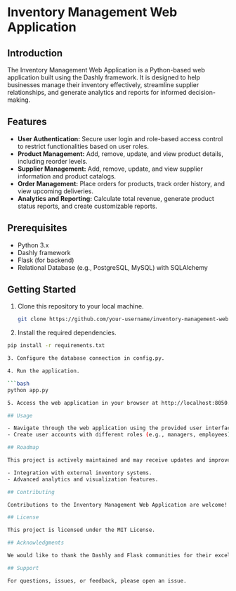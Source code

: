 # Inventory Management Web Application

## Introduction

The Inventory Management Web Application is a Python-based web application built using the Dashly framework. It is designed to help businesses manage their inventory effectively, streamline supplier relationships, and generate analytics and reports for informed decision-making.

## Features

- **User Authentication:** Secure user login and role-based access control to restrict functionalities based on user roles.
- **Product Management:** Add, remove, update, and view product details, including reorder levels.
- **Supplier Management:** Add, remove, update, and view supplier information and product catalogs.
- **Order Management:** Place orders for products, track order history, and view upcoming deliveries.
- **Analytics and Reporting:** Calculate total revenue, generate product status reports, and create customizable reports.

## Prerequisites

- Python 3.x
- Dashly framework
- Flask (for backend)
- Relational Database (e.g., PostgreSQL, MySQL) with SQLAlchemy

## Getting Started

1. Clone this repository to your local machine.

   ```bash
   git clone https://github.com/your-username/inventory-management-webapp.git


2. Install the required dependencies.

  ```bash
  pip install -r requirements.txt

3. Configure the database connection in config.py.

4. Run the application.

  ```bash
  python app.py

5. Access the web application in your browser at http://localhost:8050.

## Usage

- Navigate through the web application using the provided user interface.
- Create user accounts with different roles (e.g., managers, employees) for role-based access control.

## Roadmap

This project is actively maintained and may receive updates and improvements in the future. Planned enhancements include:

- Integration with external inventory systems.
- Advanced analytics and visualization features.

## Contributing

Contributions to the Inventory Management Web Application are welcome! Please refer to our contribution guidelines for more information.

## License

This project is licensed under the MIT License.

## Acknowledgments

We would like to thank the Dashly and Flask communities for their excellent frameworks and documentation.

## Support

For questions, issues, or feedback, please open an issue.
